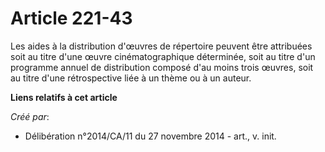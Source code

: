 # Article 221-43

Les aides à la distribution d'œuvres de répertoire peuvent être attribuées soit au titre d'une œuvre cinématographique
déterminée, soit au titre d'un programme annuel de distribution composé d'au moins trois œuvres, soit au titre d'une
rétrospective liée à un thème ou à un auteur.

**Liens relatifs à cet article**

_Créé par_:

  - Délibération n°2014/CA/11 du 27 novembre 2014 - art., v. init.

